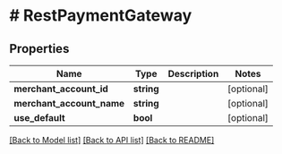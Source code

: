 # # RestPaymentGateway

## Properties

Name | Type | Description | Notes
------------ | ------------- | ------------- | -------------
**merchant_account_id** | **string** |  | [optional]
**merchant_account_name** | **string** |  | [optional]
**use_default** | **bool** |  | [optional]

[[Back to Model list]](../../README.md#models) [[Back to API list]](../../README.md#endpoints) [[Back to README]](../../README.md)
